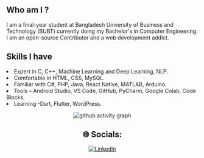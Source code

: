 ## Who am I ?
I am a final-year student at Bangladesh University of Business and Technology (BUBT) currently doing my Bachelor's in Computer Engineering. 
I am an open-source Contributor and a web development addict.
## Skills I have

<li> Expert in C, C++, Machine Learning and Deep Learning, NLP.</li> 
<li>Comfortable in HTML, CSS, MySQL.</li>
<li>Familiar with C#, PHP, Java, React Native, MATLAB, Arduino.</li>
<li>Tools – Android Studio, VS Code, GitHub, PyCharm, Google Colab, Code Blocks.</li>
<li>Learning -Dart, Flutter, WordPress.</li>
<!--
**hrshammo/Hasib2k21** is a ✨ _special_ ✨ repository because its `README.md` (this file) appears on your GitHub profile.

Here are some ideas to get you started:

 🔭 I’m currently working on ...
- 🌱 I’m currently learning ...
- 👯 I’m looking to collaborate on ...
- 🤔 I’m looking for help with ...
- 💬 Ask me about ...
- 📫 How to reach me: ...
- 😄 Pronouns: ...
- ⚡ Fun fact: ...
-->
## Visitor Count
![Visitor Count](https://profile-counter.glitch.me/Hasib2k21/count.svg)

# 📊 GitHub Stats:
![](https://github-readme-stats.vercel.app/api?username=Hasib2k21&theme=gotham&hide_border=false&include_all_commits=false&count_private=false)<br/>
![](https://github-readme-streak-stats.herokuapp.com/?user=Hasib2k21&theme=gotham&hide_border=false)<br/>
![](https://github-readme-stats.vercel.app/api/top-langs/?username=Hasib2k21&theme=gotham&hide_border=false&include_all_commits=false&count_private=false&layout=compact)

## 🏆 GitHub Trophies
![](https://github-profile-trophy.vercel.app/?username=Hasib2k21&theme=dracula&no-frame=true&no-bg=false&margin-w=4)

### ✍️ Random Dev Quote
![](https://quotes-github-readme.vercel.app/api?type=horizontal&theme=radical)

---
[![](https://visitcount.itsvg.in/api?id=Hasib2k21&icon=0&color=0)](https://visitcount.itsvg.in)

<!-- Proudly created with GPRM ( https://gprm.itsvg.in ) -->
 
 <div align="center">
     
     
     
![github activity graph](https://activity-graph.herokuapp.com/graph?username=Hasib2k21&theme=dracula&layout=compact&title_color=FF69B4&hide_border=true&area=true)
</div>
 
<div align="center">

## 🌐 Socials:
[![LinkedIn](https://img.shields.io/badge/LinkedIn-%230077B5.svg?logo=linkedin&logoColor=white)](https://www.linkedin.com/in/md-hasibul-islam-4a05a9211)
 

